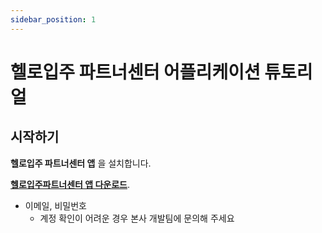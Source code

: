 ```yaml
---
sidebar_position: 1
---
```


# 헬로입주 파트너센터 어플리케이션 튜토리얼 

## 시작하기

**헬로입주 파트너센터 앱** 을 설치합니다.

**[헬로입주파트너센터 앱 다운로드](https://play.google.com/store/apps/details?id=kr.co.helloipju.partners&hl=ko)**.


- 이메일, 비밀번호
  - 계정 확인이 어려운 경우 본사 개발팀에 문의해 주세요